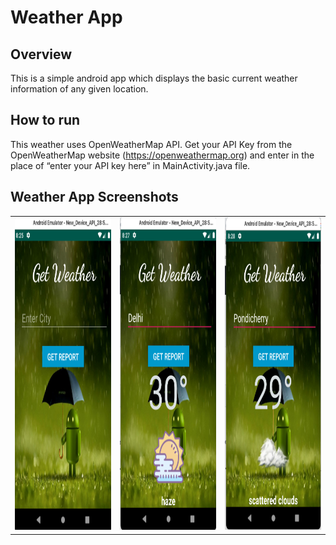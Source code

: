 # Weather App

## Overview
This is a simple android app which displays the basic current weather information of any given location.

## How to run 

This weather uses OpenWeatherMap API. Get your API Key from the OpenWeatherMap website (https://openweathermap.org) and enter in the place of “enter your API key here” in MainActivity.java file.

## Weather App Screenshots

<table>
  <tr>
    <td><img src="Screenshot_Weather_app/weather1.png" width=440 height=500></td>
    <td><img src="Screenshot_Weather_app/weather2.png" width=440 height=500></td>
    <td><img src="Screenshot_Weather_app/weather3.png" width=440 height=500></td>
  </tr>
<table>
